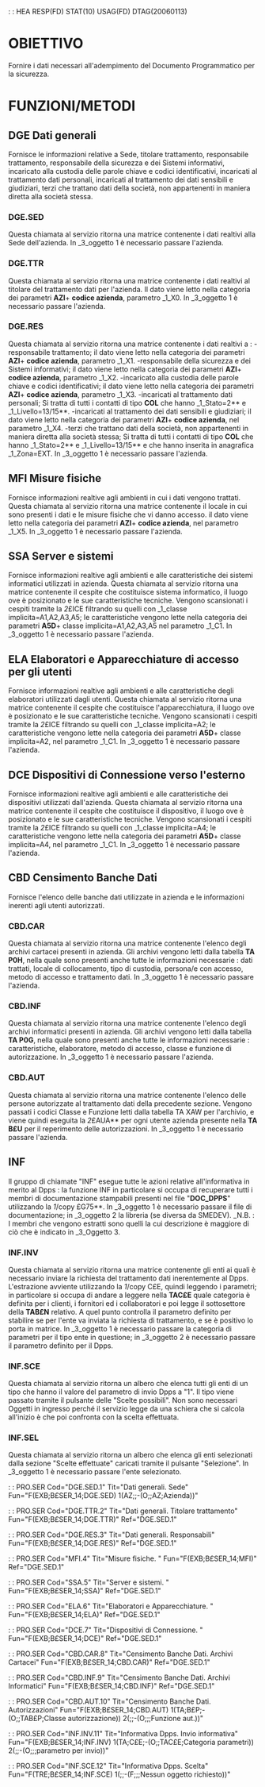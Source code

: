  :  : HEA RESP(FD) STAT(10) USAG(FD) DTAG(20060113)
# OBIETTIVO
Fornire i dati necessari all'adempimento del Documento Programmatico per la sicurezza.

# FUNZIONI/METODI

## DGE Dati generali
Fornisce le informazioni relative a Sede, titolare trattamento, responsabile trattamento, responsabile della sicurezza e dei Sistemi informativi, incaricato alla custodia delle parole chiave e codici identificativi, incaricati al trattamento dati personali, incaricati al trattamento dei dati sensibili e giudiziari, terzi che trattano dati della società, non appartenenti in maniera diretta alla società stessa.
### DGE.SED
Questa chiamata al servizio ritorna una matrice contenente i dati realtivi alla Sede dell'azienda.
In _3_oggetto 1 è necessario passare l'azienda.
### DGE.TTR
Questa chiamata al servizio ritorna una matrice contenente i dati realtivi al titolare del trattamento dati per l'azienda.
Il dato viene letto nella categoria dei parametri **AZI**+ **codice azienda**, parametro _1_X0.
In _3_oggetto 1 è necessario passare l'azienda.
### DGE.RES
Questa chiamata al servizio ritorna una matrice contenente i dati realtivi a : 
-responsabile trattamento;
il dato viene letto nella categoria dei parametri **AZI**+ **codice azienda**, parametro _1_X1.
-responsabile della sicurezza e dei Sistemi informativi;
il dato viene letto nella categoria dei parametri **AZI**+ **codice azienda**, parametro _1_X2.
-incaricato alla custodia delle parole chiave e codici identificativi;
il dato viene letto nella categoria dei parametri **AZI**+ **codice azienda**, parametro _1_X3.
-incaricati al trattamento dati personali;
Si tratta di tutti i contatti di tipo **COL** che hanno _1_Stato=2** e _1_Livello=13/15**.
-incaricati al trattamento dei dati sensibili e giudiziari;
il dato viene letto nella categoria dei parametri **AZI**+ **codice azienda**, nel parametro _1_X4.
-terzi che trattano dati della società, non appartenenti in maniera diretta alla società stessa;
Si tratta di tutti i contatti di tipo **COL** che hanno _1_Stato=2** e _1_Livello=13/15** e che hanno inserita in anagrafica _1_Zona=EXT.
In _3_oggetto 1 è necessario passare l'azienda.

## MFI Misure fisiche
Fornisce informazioni realtive agli ambienti in cui i dati vengono trattati.
Questa chiamata al servizio ritorna una matrice contenente il locale in cui sono presenti i dati e le misure fisiche che vi danno accesso.
il dato viene letto nella categoria dei parametri **AZI**+ **codice azienda**, nel parametro _1_X5.
In _3_oggetto 1 è necessario passare l'azienda.

## SSA Server e sistemi
Fornisce informazioni realtive agli ambienti e alle caratteristiche dei sistemi informatici utilizzati in azienda.
Questa chiamata al servizio ritorna una matrice contenente il cespite che costituisce sistema informatico, il luogo ove è posizionato e le sue caratteristiche tecniche.
Vengono scansionati i cespiti tramite la _2_£ICE filtrando su quelli con _1_classe implicita=A1,A2,A3,A5;
le caratteristiche vengono lette nella categoria dei parametri **A5D**+ classe implicita=A1,A2,A3,A5 nel parametro _1_C1.
In _3_oggetto 1 è necessario passare l'azienda.

## ELA Elaboratori e Apparecchiature di accesso per gli utenti
Fornisce informazioni realtive agli ambienti e alle caratteristiche degli elaboratori utilizzati dagli utenti.
Questa chiamata al servizio ritorna una matrice contenente il cespite che costituisce l'apparecchiatura, il luogo ove è posizionato e le sue caratteristiche tecniche.
Vengono scansionati i cespiti tramite la _2_£ICE filtrando su quelli con _1_classe implicita=A2;
le caratteristiche vengono lette nella categoria dei parametri **A5D**+ classe implicita=A2, nel parametro _1_C1.
In _3_oggetto 1 è necessario passare l'azienda.

## DCE Dispositivi di Connessione verso l'esterno
Fornisce informazioni realtive agli ambienti e alle caratteristiche dei dispositivi utilizzati dall'azienda.
Questa chiamata al servizio ritorna una matrice contenente il cespite che costituisce il dispositivo, il luogo ove è posizionato e le sue caratteristiche tecniche.
Vengono scansionati i cespiti tramite la _2_£ICE filtrando su quelli con _1_classe implicita=A4;
le caratteristiche vengono lette nella categoria dei parametri **A5D**+ classe implicita=A4, nel parametro _1_C1.
In _3_oggetto 1 è necessario passare l'azienda.

## CBD Censimento Banche Dati
Fornisce l'elenco delle banche dati utilizzate in azienda e le informazioni inerenti agli utenti autorizzati.
### CBD.CAR
Questa chiamata al servizio ritorna una matrice contenente l'elenco degli archivi cartacei presenti in azienda.
Gli archivi vengono letti dalla tabella **TA P0H**, nella quale sono presenti anche tutte le informazioni necessarie :  dati trattati, locale di collocamento, tipo di custodia, persona/e con accesso, metodo di accesso e trattamento dati.
In _3_oggetto 1 è necessario passare l'azienda.
### CBD.INF
Questa chiamata al servizio ritorna una matrice contenente l'elenco degli archivi informatici presenti in azienda.
Gli archivi vengono letti dalla tabella **TA P0G**, nella quale sono presenti anche tutte le informazioni necessarie :  caratteristiche, elaboratore, metodo di accesso, classe e funzione di autorizzazione.
In _3_oggetto 1 è necessario passare l'azienda.
### CBD.AUT
Questa chiamata al servizio ritorna una matrice contenente l'elenco delle persone autorizzate al trattamento dati della precedente sezione.
Vengono passati i codici Classe e Funzione letti dalla tabella TA XAW per l'archivio, e viene quindi eseguita la _2_£AUA** per ogni utente azienda presente nella **TA B£U** per il reperimento delle autorizzazioni.
In _3_oggetto 1 è necessario passare l'azienda.

## INF
Il gruppo di chiamate "INF" esegue tutte le azioni relative all'informativa in merito al Dpps : 
la funzione INF in particolare si occupa di recuperare tutti i membri di documentazione stampabili presenti nel file "**DOC_DPPS**" utilizzando la _1_/copy £G75**.
In _3_oggetto 1 è necessario passare il file di documentazione;
in _3_oggetto 2 la libreria (se diversa da SMEDEV).
_N.B. :  I membri che vengono estratti sono quelli la cui descrizione è maggiore di ciò che è indicato in _3_Oggetto 3.
### INF.INV
Questa chiamata al servizio ritorna una matrice contenente gli enti ai quali è necessario inviare la richiesta del trattamento dati inerentemente al Dpps.
L'estrazione avviente utilizzando la _1_/copy C£E, quindi leggendo i parametri; in particolare si occupa di andare a leggere nella **TAC£E** quale categoria è definita per i clienti, i fornitori ed i collaboratori e poi legge il sottosettore della **TAB£N** relativo. A quel punto controlla il parametro definito per stabilire se per l'ente va inviata la richiesta di trattamento, e se è positivo lo porta in matrice.
In _3_oggetto 1 è necessario passare la categoria di parametri per il tipo ente in questione;
in _3_oggetto 2 è necessario passare il parametro definito per il Dpps.
### INF.SCE
Questa chiamata al servizio ritorna un albero che elenca tutti gli enti di un tipo che hanno il valore del parametro di invio Dpps a "1". Il tipo viene passato tramite il pulsante delle "Scelte possibili".
Non sono necessari Oggetti in ingresso perché il servizio legge da una schiera che si calcola all'inizio è che poi confronta con la scelta effettuata.
### INF.SEL
Questa chiamata al servizio ritorna un albero che elenca gli enti selezionati dalla sezione "Scelte effettuate" caricati tramite il pulsante "Selezione".
In _3_oggetto 1 è necessario passare l'ente selezionato.


 :  : PRO.SER Cod="DGE.SED.1" Tit="Dati generali. Sede" Fun="F(EXB;B£SER_14;DGE.SED) 1(AZ;;-(O;;AZ;Azienda))"

 :  : PRO.SER Cod="DGE.TTR.2" Tit="Dati generali. Titolare trattamento" Fun="F(EXB;B£SER_14;DGE.TTR)" Ref="DGE.SED.1"

 :  : PRO.SER Cod="DGE.RES.3" Tit="Dati generali. Responsabili" Fun="F(EXB;B£SER_14;DGE.RES)" Ref="DGE.SED.1"

 :  : PRO.SER Cod="MFI.4" Tit="Misure fisiche. " Fun="F(EXB;B£SER_14;MFI)" Ref="DGE.SED.1"

 :  : PRO.SER Cod="SSA.5" Tit="Server e sistemi. " Fun="F(EXB;B£SER_14;SSA)" Ref="DGE.SED.1"

 :  : PRO.SER Cod="ELA.6" Tit="Elaboratori e Apparecchiature. " Fun="F(EXB;B£SER_14;ELA)" Ref="DGE.SED.1"

 :  : PRO.SER Cod="DCE.7" Tit="Dispositivi di Connessione. " Fun="F(EXB;B£SER_14;DCE)" Ref="DGE.SED.1"

 :  : PRO.SER Cod="CBD.CAR.8" Tit="Censimento Banche Dati. Archivi Cartacei" Fun="F(EXB;B£SER_14;CBD.CAR)" Ref="DGE.SED.1"

 :  : PRO.SER Cod="CBD.INF.9" Tit="Censimento Banche Dati. Archivi Informatici" Fun="F(EXB;B£SER_14;CBD.INF)" Ref="DGE.SED.1"

 :  : PRO.SER Cod="CBD.AUT.10" Tit="Censimento Banche Dati. Autorizzazioni" Fun="F(EXB;B£SER_14;CBD.AUT) 1(TA;B£P;-(O;;TAB£P;Classe autorizzazione)) 2(;;-(O;;;Funzione aut.))"

 :  : PRO.SER Cod="INF.INV.11" Tit="Informativa Dpps. Invio informativa" Fun="F(EXB;B£SER_14;INF.INV) 1(TA;C£E;-(O;;TAC£E;Categoria parametri)) 2(;;-(O;;;parametro per invio))"

 :  : PRO.SER Cod="INF.SCE.12" Tit="Informativa Dpps. Scelta" Fun="F(TRE;B£SER_14;INF.SCE) 1(;;-(F;;;Nessun oggetto richiesto))"

